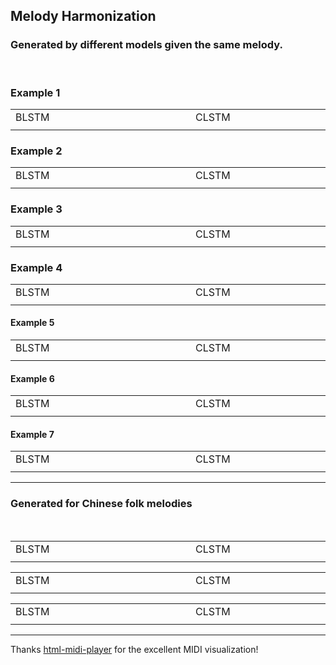 
## Melody Harmonization

### Generated by different models given the same melody.
<br>

### Example 1

<div style="text-align: center">
<table>
    <tr>
        <td>BLSTM</td> 
        <td>CLSTM</td> 
        <td>DQN</td> 
   </tr>
    <tr>
  		<td>
        <div style="width: 17em"></div>
        <div>
        <midi-visualizer type="piano-roll" id="myVisualizer1" src="https://tayjsl97.github.io/demos/tmm_music/m0.mid"></midi-visualizer>
        <midi-player src="https://tayjsl97.github.io/demos/tmm_music/m0.mid" sound-font visualizer="#myVisualizer1" id="myPlayer1">
        </midi-player>
        </div>
        </td> 
        <td>
        <div style="width: 17em"></div>
        <div>
        <midi-visualizer type="piano-roll" id="myVisualizer2" src="https://tayjsl97.github.io/demos/tmm_music/m0.mid"></midi-visualizer>
        <midi-player src="https://tayjsl97.github.io/demos/tmm_music/m0.mid" sound-font visualizer="#myVisualizer2" id="myPlayer1">
        </midi-player>
        </div>
        </td> 
        <td>
        <div style="width: 17em"></div>
        <div>
        <midi-visualizer type="piano-roll" id="myVisualizer1" src="https://tayjsl97.github.io/demos/tmm_music/m0.mid"></midi-visualizer>
        <midi-player src="https://tayjsl97.github.io/demos/tmm_music/m0.mid" sound-font visualizer="#myVisualizer1" id="myPlayer1">
        </midi-player>
        </div>
        </td> 
    </tr>
</table>
</div>

### Example 2

<div style="text-align: center">
<table>
    <tr>
        <td>BLSTM</td> 
        <td>CLSTM</td> 
        <td>DQN</td> 
   </tr>
    <tr>
  		<td>
        <div style="width: 17em"></div>
        <div>
        <midi-visualizer type="piano-roll" id="myVisualizer1" src="https://tayjsl97.github.io/demos/tmm_music/m0.mid"></midi-visualizer>
        <midi-player src="https://tayjsl97.github.io/demos/tmm_music/m0.mid" sound-font visualizer="#myVisualizer1" id="myPlayer1">
        </midi-player>
        </div>
        </td> 
        <td>
        <div style="width: 17em"></div>
        <div>
        <midi-visualizer type="piano-roll" id="myVisualizer1" src="https://tayjsl97.github.io/demos/tmm_music/m0.mid"></midi-visualizer>
        <midi-player src="https://tayjsl97.github.io/demos/tmm_music/m0.mid" sound-font visualizer="#myVisualizer1" id="myPlayer1">
        </midi-player>
        </div>
        </td> 
        <td>
        <div style="width: 17em"></div>
        <div>
        <midi-visualizer type="piano-roll" id="myVisualizer1" src="https://tayjsl97.github.io/demos/tmm_music/m0.mid"></midi-visualizer>
        <midi-player src="https://tayjsl97.github.io/demos/tmm_music/m0.mid" sound-font visualizer="#myVisualizer1" id="myPlayer1">
        </midi-player>
        </div>
        </td> 
    </tr>
</table>
</div>

### Example 3

<div style="text-align: center">
<table>
    <tr>
        <td>BLSTM</td> 
        <td>CLSTM</td> 
        <td>DQN</td> 
   </tr>
    <tr>
  		<td>
        <div style="width: 17em"></div>
        <div>
        <midi-visualizer type="piano-roll" id="myVisualizer1" src="https://tayjsl97.github.io/demos/tmm_music/m0.mid"></midi-visualizer>
        <midi-player src="https://tayjsl97.github.io/demos/tmm_music/m0.mid" sound-font visualizer="#myVisualizer1" id="myPlayer1">
        </midi-player>
        </div>
        </td> 
        <td>
        <div style="width: 17em"></div>
        <div>
        <midi-visualizer type="piano-roll" id="myVisualizer1" src="https://tayjsl97.github.io/demos/tmm_music/m0.mid"></midi-visualizer>
        <midi-player src="https://tayjsl97.github.io/demos/tmm_music/m0.mid" sound-font visualizer="#myVisualizer1" id="myPlayer1">
        </midi-player>
        </div>
        </td> 
        <td>
        <div style="width: 17em"></div>
        <div>
        <midi-visualizer type="piano-roll" id="myVisualizer1" src="https://tayjsl97.github.io/demos/tmm_music/m0.mid"></midi-visualizer>
        <midi-player src="https://tayjsl97.github.io/demos/tmm_music/m0.mid" sound-font visualizer="#myVisualizer1" id="myPlayer1">
        </midi-player>
        </div>
        </td> 
    </tr>
</table>
</div>

### Example 4

<div style="text-align: center">
<table>
    <tr>
        <td>BLSTM</td> 
        <td>CLSTM</td> 
        <td>DQN</td> 
   </tr>
    <tr>
  		<td>
        <div style="width: 17em"></div>
        <div>
        <midi-visualizer type="piano-roll" id="myVisualizer1" src="https://tayjsl97.github.io/demos/tmm_music/m0.mid"></midi-visualizer>
        <midi-player src="https://tayjsl97.github.io/demos/tmm_music/m0.mid" sound-font visualizer="#myVisualizer1" id="myPlayer1">
        </midi-player>
        </div>
        </td> 
        <td>
        <div style="width: 17em"></div>
        <div>
        <midi-visualizer type="piano-roll" id="myVisualizer1" src="https://tayjsl97.github.io/demos/tmm_music/m0.mid"></midi-visualizer>
        <midi-player src="https://tayjsl97.github.io/demos/tmm_music/m0.mid" sound-font visualizer="#myVisualizer1" id="myPlayer1">
        </midi-player>
        </div>
        </td> 
        <td>
        <div style="width: 17em"></div>
        <div>
        <midi-visualizer type="piano-roll" id="myVisualizer1" src="https://tayjsl97.github.io/demos/tmm_music/m0.mid"></midi-visualizer>
        <midi-player src="https://tayjsl97.github.io/demos/tmm_music/m0.mid" sound-font visualizer="#myVisualizer1" id="myPlayer1">
        </midi-player>
        </div>
        </td> 
    </tr>
</table>
</div>

#### Example 5

<div style="text-align: center">
<table>
    <tr>
        <td>BLSTM</td> 
        <td>CLSTM</td> 
        <td>DQN</td> 
   </tr>
    <tr>
  		<td>
        <div style="width: 17em"></div>
        <div>
        <midi-visualizer type="piano-roll" id="myVisualizer1" src="https://tayjsl97.github.io/demos/tmm_music/m0.mid"></midi-visualizer>
        <midi-player src="https://tayjsl97.github.io/demos/tmm_music/m0.mid" sound-font visualizer="#myVisualizer1" id="myPlayer1">
        </midi-player>
        </div>
        </td> 
        <td>
        <div style="width: 17em"></div>
        <div>
        <midi-visualizer type="piano-roll" id="myVisualizer1" src="https://tayjsl97.github.io/demos/tmm_music/m0.mid"></midi-visualizer>
        <midi-player src="https://tayjsl97.github.io/demos/tmm_music/m0.mid" sound-font visualizer="#myVisualizer1" id="myPlayer1">
        </midi-player>
        </div>
        </td> 
        <td>
        <div style="width: 17em"></div>
        <div>
        <midi-visualizer type="piano-roll" id="myVisualizer1" src="https://tayjsl97.github.io/demos/tmm_music/m0.mid"></midi-visualizer>
        <midi-player src="https://tayjsl97.github.io/demos/tmm_music/m0.mid" sound-font visualizer="#myVisualizer1" id="myPlayer1">
        </midi-player>
        </div>
        </td> 
    </tr>
</table>
</div>

#### Example 6

<div style="text-align: center">
<table>
    <tr>
        <td>BLSTM</td> 
        <td>CLSTM</td> 
        <td>DQN</td> 
   </tr>
    <tr>
  		<td>
        <div style="width: 17em"></div>
        <div>
        <midi-visualizer type="piano-roll" id="myVisualizer1" src="https://tayjsl97.github.io/demos/tmm_music/m0.mid"></midi-visualizer>
        <midi-player src="https://tayjsl97.github.io/demos/tmm_music/m0.mid" sound-font visualizer="#myVisualizer1" id="myPlayer1">
        </midi-player>
        </div>
        </td> 
        <td>
        <div style="width: 17em"></div>
        <div>
        <midi-visualizer type="piano-roll" id="myVisualizer1" src="https://tayjsl97.github.io/demos/tmm_music/m0.mid"></midi-visualizer>
        <midi-player src="https://tayjsl97.github.io/demos/tmm_music/m0.mid" sound-font visualizer="#myVisualizer1" id="myPlayer1">
        </midi-player>
        </div>
        </td> 
        <td>
        <div style="width: 17em"></div>
        <div>
        <midi-visualizer type="piano-roll" id="myVisualizer1" src="https://tayjsl97.github.io/demos/tmm_music/m0.mid"></midi-visualizer>
        <midi-player src="https://tayjsl97.github.io/demos/tmm_music/m0.mid" sound-font visualizer="#myVisualizer1" id="myPlayer1">
        </midi-player>
        </div>
        </td> 
    </tr>
</table>
</div>

#### Example 7

<div style="text-align: center">
<table>
    <tr>
        <td>BLSTM</td> 
        <td>CLSTM</td> 
        <td>DQN</td> 
   </tr>
    <tr>
  		<td>
        <div style="width: 17em"></div>
        <div>
        <midi-visualizer type="piano-roll" id="myVisualizer1" src="https://tayjsl97.github.io/demos/tmm_music/m0.mid"></midi-visualizer>
        <midi-player src="https://tayjsl97.github.io/demos/tmm_music/m0.mid" sound-font visualizer="#myVisualizer1" id="myPlayer1">
        </midi-player>
        </div>
        </td> 
        <td>
        <div style="width: 17em"></div>
        <div>
        <midi-visualizer type="piano-roll" id="myVisualizer1" src="https://tayjsl97.github.io/demos/tmm_music/m0.mid"></midi-visualizer>
        <midi-player src="https://tayjsl97.github.io/demos/tmm_music/m0.mid" sound-font visualizer="#myVisualizer1" id="myPlayer1">
        </midi-player>
        </div>
        </td> 
        <td>
        <div style="width: 17em"></div>
        <div>
        <midi-visualizer type="piano-roll" id="myVisualizer1" src="https://tayjsl97.github.io/demos/tmm_music/m0.mid"></midi-visualizer>
        <midi-player src="https://tayjsl97.github.io/demos/tmm_music/m0.mid" sound-font visualizer="#myVisualizer1" id="myPlayer1">
        </midi-player>
        </div>
        </td> 
    </tr>
</table>
</div>

---


### Generated for Chinese folk melodies
<br>

<div style="text-align: center">
<table>
    <tr>
        <td>BLSTM</td> 
        <td>CLSTM</td> 
        <td>DQN</td> 
   </tr>
    <tr>
  		<td>
        <div style="width: 17em"></div>
        <div>
        <midi-visualizer type="piano-roll" id="myVisualizer1" src="https://tayjsl97.github.io/demos/tmm_music/m0.mid"></midi-visualizer>
        <midi-player src="https://tayjsl97.github.io/demos/tmm_music/m0.mid" sound-font visualizer="#myVisualizer1" id="myPlayer1">
        </midi-player>
        </div>
        </td> 
        <td>
        <div style="width: 17em"></div>
        <div>
        <midi-visualizer type="piano-roll" id="myVisualizer1" src="https://tayjsl97.github.io/demos/tmm_music/m0.mid"></midi-visualizer>
        <midi-player src="https://tayjsl97.github.io/demos/tmm_music/m0.mid" sound-font visualizer="#myVisualizer1" id="myPlayer1">
        </midi-player>
        </div>
        </td> 
        <td>
        <div style="width: 17em"></div>
        <div>
        <midi-visualizer type="piano-roll" id="myVisualizer1" src="https://tayjsl97.github.io/demos/tmm_music/m0.mid"></midi-visualizer>
        <midi-player src="https://tayjsl97.github.io/demos/tmm_music/m0.mid" sound-font visualizer="#myVisualizer1" id="myPlayer1">
        </midi-player>
        </div>
        </td> 
    </tr>
</table>
</div>


<div style="text-align: center">
<table>
    <tr>
        <td>BLSTM</td> 
        <td>CLSTM</td> 
        <td>DQN</td> 
   </tr>
    <tr>
  		<td>
        <div style="width: 17em"></div>
        <div>
        <midi-visualizer type="piano-roll" id="myVisualizer1" src="https://tayjsl97.github.io/demos/tmm_music/m0.mid"></midi-visualizer>
        <midi-player src="https://tayjsl97.github.io/demos/tmm_music/m0.mid" sound-font visualizer="#myVisualizer1" id="myPlayer1">
        </midi-player>
        </div>
        </td> 
        <td>
        <div style="width: 17em"></div>
        <div>
        <midi-visualizer type="piano-roll" id="myVisualizer1" src="https://tayjsl97.github.io/demos/tmm_music/m0.mid"></midi-visualizer>
        <midi-player src="https://tayjsl97.github.io/demos/tmm_music/m0.mid" sound-font visualizer="#myVisualizer1" id="myPlayer1">
        </midi-player>
        </div>
        </td> 
        <td>
        <div style="width: 17em"></div>
        <div>
        <midi-visualizer type="piano-roll" id="myVisualizer1" src="https://tayjsl97.github.io/demos/tmm_music/m0.mid"></midi-visualizer>
        <midi-player src="https://tayjsl97.github.io/demos/tmm_music/m0.mid" sound-font visualizer="#myVisualizer1" id="myPlayer1">
        </midi-player>
        </div>
        </td> 
    </tr>
</table>
</div>


<div style="text-align: center">
<table>
    <tr>
        <td>BLSTM</td> 
        <td>CLSTM</td> 
        <td>DQN</td> 
   </tr>
    <tr>
  		<td>
        <div style="width: 17em"></div>
        <div>
        <midi-visualizer type="piano-roll" id="myVisualizer1" src="https://tayjsl97.github.io/demos/tmm_music/m0.mid"></midi-visualizer>
        <midi-player src="https://tayjsl97.github.io/demos/tmm_music/m0.mid" sound-font visualizer="#myVisualizer1" id="myPlayer1">
        </midi-player>
        </div>
        </td> 
        <td>
        <div style="width: 17em"></div>
        <div>
        <midi-visualizer type="piano-roll" id="myVisualizer1" src="https://tayjsl97.github.io/demos/tmm_music/m0.mid"></midi-visualizer>
        <midi-player src="https://tayjsl97.github.io/demos/tmm_music/m0.mid" sound-font visualizer="#myVisualizer1" id="myPlayer1">
        </midi-player>
        </div>
        </td> 
        <td>
        </td> 
    </tr>
</table>
</div>


---
Thanks [html-midi-player](https://cifkao.github.io/html-midi-player/) for the excellent MIDI visualization!

